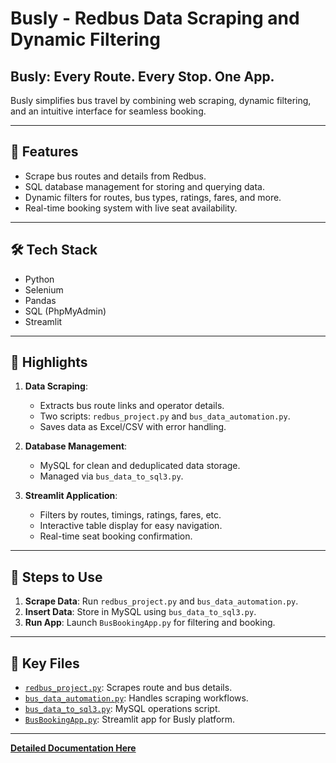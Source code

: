 # Busly - Redbus Data Scraping and Dynamic Filtering  

## **Busly**: Every Route. Every Stop. One App.  
Busly simplifies bus travel by combining web scraping, dynamic filtering, and an intuitive interface for seamless booking.  

---

## 🌟 **Features**  
- Scrape bus routes and details from Redbus.  
- SQL database management for storing and querying data.  
- Dynamic filters for routes, bus types, ratings, fares, and more.  
- Real-time booking system with live seat availability.  

---

## 🛠️ **Tech Stack**  
- Python  
- Selenium  
- Pandas  
- SQL (PhpMyAdmin)  
- Streamlit  

---

## 🚀 **Highlights**  
1. **Data Scraping**:  
   - Extracts bus route links and operator details.  
   - Two scripts: `redbus_project.py` and `bus_data_automation.py`.  
   - Saves data as Excel/CSV with error handling.  

2. **Database Management**:  
   - MySQL for clean and deduplicated data storage.  
   - Managed via `bus_data_to_sql3.py`.  

3. **Streamlit Application**:  
   - Filters by routes, timings, ratings, fares, etc.  
   - Interactive table display for easy navigation.  
   - Real-time seat booking confirmation.  

---

## 📖 **Steps to Use**  
1. **Scrape Data**: Run `redbus_project.py` and `bus_data_automation.py`.  
2. **Insert Data**: Store in MySQL using `bus_data_to_sql3.py`.  
3. **Run App**: Launch `BusBookingApp.py` for filtering and booking.  

---

## 📂 **Key Files**  
- [`redbus_project.py`](https://github.com/madhan96p/Red_bus_final/blob/main/redbus_project.py): Scrapes route and bus details.  
- [`bus_data_automation.py`](https://github.com/madhan96p/Red_bus_final/blob/main/bus_data_automation.py): Handles scraping workflows.  
- [`bus_data_to_sql3.py`](https://github.com/madhan96p/Red_bus_final/blob/main/bus_data_to_sql3.py): MySQL operations script.  
- [`BusBookingApp.py`](https://github.com/madhan96p/Red_bus_final/blob/main/BusBookingApp.py): Streamlit app for Busly platform.  

---

**[Detailed Documentation Here](https://github.com/madhan96p/Red_bus_final/blob/main/Redbus_Scraper.pdf)**  
